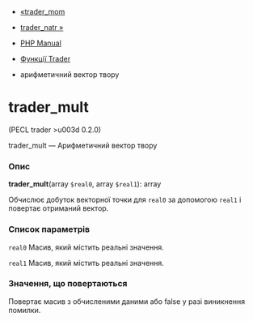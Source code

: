 - [«trader_mom](function.trader-mom.md)
- [trader_natr »](function.trader-natr.md)

- [PHP Manual](index.md)
- [Функції Trader](ref.trader.md)
- арифметичний вектор твору

# trader_mult

(PECL trader \>u003d 0.2.0)

trader_mult — Арифметичний вектор твору

### Опис

**trader_mult**(array `$real0`, array `$real1`): array

Обчислює добуток векторної точки для `real0` за допомогою `real1` і
повертає отриманий вектор.

### Список параметрів

`real0`
Масив, який містить реальні значення.

`real1`
Масив, який містить реальні значення.

### Значення, що повертаються

Повертає масив з обчисленими даними або false у разі
виникнення помилки.

